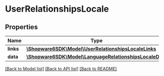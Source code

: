 # UserRelationshipsLocale

## Properties
Name | Type | Description | Notes
------------ | ------------- | ------------- | -------------
**links** | [**\Shopware6SDK\Model\UserRelationshipsLocaleLinks**](UserRelationshipsLocaleLinks.md) |  | [optional] 
**data** | [**\Shopware6SDK\Model\LanguageRelationshipsLocaleData**](LanguageRelationshipsLocaleData.md) |  | [optional] 

[[Back to Model list]](../../README.md#documentation-for-models) [[Back to API list]](../../README.md#documentation-for-api-endpoints) [[Back to README]](../../README.md)

